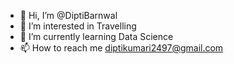 - 👋 Hi, I’m @DiptiBarnwal
- 👀 I’m interested in Travelling 
- 🌱 I’m currently learning Data Science
- 📫 How to reach me diptikumari2497@gmail.com

<!---
DiptiBarnwal/DiptiBarnwal is a ✨ special ✨ repository because its `README.md` (this file) appears on your GitHub profile.
You can click the Preview link to take a look at your changes.
--->
